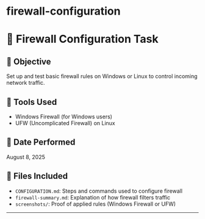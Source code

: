 # firewall-configuration
# 🔐 Firewall Configuration Task

## 🎯 Objective
Set up and test basic firewall rules on Windows or Linux to control incoming network traffic.

## 🧰 Tools Used
- Windows Firewall (for Windows users)
- UFW (Uncomplicated Firewall) on Linux

## 📅 Date Performed
August 8, 2025

## 📁 Files Included
- `CONFIGURATION.md`: Steps and commands used to configure firewall
- `firewall-summary.md`: Explanation of how firewall filters traffic
- `screenshots/`: Proof of applied rules (Windows Firewall or UFW)

---
